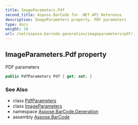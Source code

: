 ```yaml
---
title: ImageParameters.Pdf
second_title: Aspose.BarCode for .NET API Reference
description: ImageParameters property. PDF parameters
type: docs
weight: 10
url: /net/aspose.barcode.generation/imageparameters/pdf/
---
```

## ImageParameters.Pdf property

PDF parameters

```csharp
public PdfParameters Pdf { get; set; }
```

### See Also

* class [PdfParameters](../../pdfparameters/)
* class [ImageParameters](../)
* namespace [Aspose.BarCode.Generation](../../../aspose.barcode.generation/)
* assembly [Aspose.BarCode](../../../)


